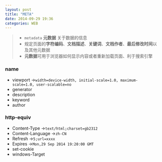 ```yaml
---
layout: post
title: "META"
date: 2014-09-29 19:36
categories: WEB
---
```


>- `metadata` **元数据** 关于数据的信息
>- 规定页面的**字符编码**、**文档描述**、**关键词**、**文档作者**、**最后修改时间**以及其他元数据
>- **元数据**可用于浏览器如何显示内容或者重新加载页面、利于搜索引擎


### name ###
- viewport ->`width=device-width, initial-scale=1.0, maximum-scale=1.0, user-scalable=no`
- generator
- description
- keyword
- author

### http-equiv ###
- Content-Type ->`text/html;charset=gb2312`
- Content-Language ->`zh-CN`
- Refresh ->`5;url=xxxx`
- Expires ->`Mon,29 Sep 2014 19:20:00 GMT`
- set-cookie 
- windows-Target



